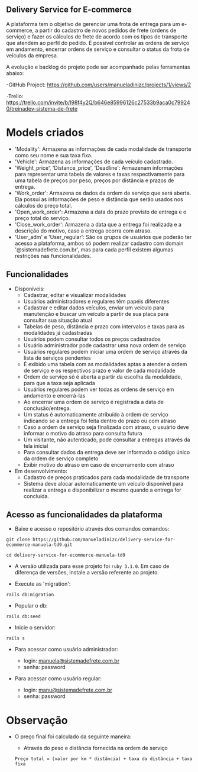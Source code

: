 ## Delivery Service for E-commerce

A plataforma tem o objetivo de gerenciar uma frota de entrega para um e-commerce, a partir do cadastro de novos pedidos de frete (ordens de serviço) e fazer os cálculos de frete de acordo com os tipos de transporte que atendem ao perfil do pedido. É possível controlar as ordens de serviço em andamento, encerrar ordens de serviço e consultar o status da frota de veículos da empresa.

A evolução e backlog do projeto pode ser acompanhado pelas ferramentas abaixo:

-GitHub Project: https://github.com/users/manueladinizc/projects/1/views/2

-Trello: https://trello.com/invite/b/I98f4y2Q/b646e85996126c27533b9aca0c799240/treinadev-sistema-de-frete 

# Models criados

* 'Modality': Armazena as informações de cada modalidade de transporte como seu nome e sua taxa fixa.
* 'Vehicle': Armazena as informações de cada veículo cadastrado.
* 'Weight_price', 'Distance_price', 'Deadline': Armazenam informações para representar uma tabela de valores e taxas respectivamente para uma tabela de preços por peso, preços por distância e prazos de entrega.
* 'Work_order': Armazena os dados da ordem de serviço que será aberta. Ela possui as informações de peso e distância que serão usados nos cálculos do preço total.
* 'Open_work_order': Armazena a data do prazo previsto de entrega e o preço total do serviço.
* 'Close_work_order': Armazena a data que a entrega foi realizada e a descrição do motivo, caso a entrega ocorra com atraso.
* 'User_adm' e 'User_regular': São os grupos de usuários que poderão ter acesso a plataforma, ambos só podem realizar cadastro com domain '@sistemadefrete.com.br', mas para cada perfil existem algumas restrições nas funcionalidades.

## Funcionalidades
 
* Disponíveis:  
    - Cadastrar, editar e visualizar modalidades
    - Usuários administradores e regulares têm papéis diferentes
    - Cadastrar e editar dados veículos, enviar um veículo para manutenção e buscar um veículo a partir de sua placa para consultar sua situação atual
    - Tabelas de peso, distância e prazo com intervalos e taxas para as modalidades já cadastradas
    - Usuários podem consultar todos os preços cadastrados
    - Usuário administrador pode cadastrar uma nova ordem de serviço
    - Usuários regulares podem iniciar uma ordem de serviço através da lista de serviços pendentes
    - É exibido uma tabela com as modalidades aptas a atender a ordem de serviço e os respectivos prazo e valor de cada modalidade
    - Ordem de serviço só é aberta a partir da escolha da modalidade, para que a taxa seja aplicada
    - Usuários regulares podem ver todas as ordens de serviço em andamento e encerrá-las
    - Ao encerrar uma ordem de serviço é registrada a data de conclusão/entrega.
    - Um status é automaticamente atribuído à ordem de serviço indicando se a entrega foi feita dentro do prazo ou com atraso
    - Caso a ordem de serviço seja finalizada com atraso, o usuário deve informar o motivo do atraso para consulta futura
    - Um visitante, não autenticado, pode consultar a entregas através da tela inicial
    - Para consultar dados da entrega deve ser informado o código único da ordem de serviço completo
    - Exibir motivo do atraso em caso de encerramento com atraso
* Em desenvolvimento:
    - Cadastro de preços praticados para cada modalidade de transporte
    - Sistema deve alocar automaticamente um veículo disponível para realizar a entrega e disponibilizar o mesmo quando a entrega for concluída.

 

## Acesso as funcionalidades da plataforma

* Baixe e acesso o repositório através dos comandos comandos:

`git clone https://github.com/manueladinizc/delivery-service-for-ecommerce-manuela-td9.git`

`cd delivery-service-for-ecommerce-manuela-td9`

* A versão utilizada para esse projeto foi `ruby 3.1.0`. Em caso de diferença de versões, instale a versão referente ao projeto. 

* Execute as 'migration':

`rails db:migration`

* Popular o db:

`rails db:seed`

* Inicie o servidor:

`rails s`

* Para acessar como usuário administrador:
    - login: manuela@sistemadefrete.com.br
    - senha: password

* Para acessar como usuário regular:
    - login: manu@sistemadefrete.com.br
    - senha: password

# Observação

* O preço final foi calculado da seguinte maneira:

     - Através do peso e distância fornecida na ordem de serviço
     
     `Preço total = (valor por km * distância) + taxa da distância + taxa fixa`